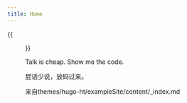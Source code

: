 ```yaml
---
title: Home
---
```


{{<figure src="https://animalcorner.org/wp-content/uploads/2020/07/Japanese-Dog-Breeds-Akita.jpg" title="我就是龙，惹啊！！！" width="450">}}

Talk is cheap. Show me the code.

屁话少说，放码过来。

来自themes/hugo-ht/exampleSite/content/_index.md